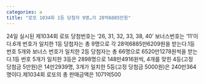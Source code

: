 ```yaml
---
categories: a
title: "로또 1034회 1등 당첨자 9명…각 28억6885만원"
---
```

24일 실시된 제1034회 로또 당첨번호는 ‘26, 31, 32, 33, 38, 40’ 보너스번호는 ‘11’이다.6개 번호가 일치한 1등 당첨자는 총 9명으로 각 28억6885만6209원을 받는다.1등 번호 5개와 보너스 번호가 일치한 2등 당첨자는 총 66명으로 6520만1278원씩을 받는다.1등 번호 5개가 일치한 3등은 2898명으로 148만4916원씩, 4개를 맞힌 4등(고정 당첨금 5만원)은 14만2939명, 3개가 일치한 5등(고정 당첨금 5000원)은 240만364명이다.제1034회 로또의 총 판매금액은 1071억500